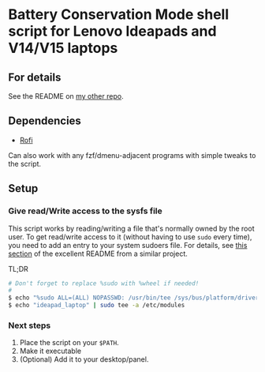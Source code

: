 #  Battery Conservation Mode shell script for Lenovo Ideapads and V14/V15 laptops 

## For details

See the README on [my other repo](https://github.com/nikhilmwarrier/ideapad-conservation-mode-linux-tray-icon).

## Dependencies

- [Rofi](https://github.com/davatorium/rofi)

Can also work with any fzf/dmenu-adjacent programs with simple tweaks to the script.

## Setup

### Give read/Write access to the sysfs file
This script works by reading/writing a file that's normally owned by the root user. To get read/write access to it (without having to use `sudo` every time), you need to add an entry to your system sudoers file. For details, see [this section](https://github.com/laurento/gnome-shell-extension-ideapad?tab=readme-ov-file#additional-required-settings) of the excellent README from a similar project.

TL;DR

```bash
# Don't forget to replace %sudo with %wheel if needed!
#
$ echo "%sudo ALL=(ALL) NOPASSWD: /usr/bin/tee /sys/bus/platform/drivers/ideapad_acpi/VPC????\:??/conservation_mode" | sudo tee /etc/sudoers.d/ideapad
$ echo "ideapad_laptop" | sudo tee -a /etc/modules
```

### Next steps

1. Place the script on your `$PATH`.
2. Make it executable
3. (Optional) Add it to your desktop/panel.
